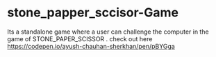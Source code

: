 # stone_papper_sccisor-Game
Its a standalone game where a user can challenge the computer in the game of STONE_PAPER_SCISSOR .  check out here  https://codepen.io/ayush-chauhan-sherkhan/pen/pBYGga
